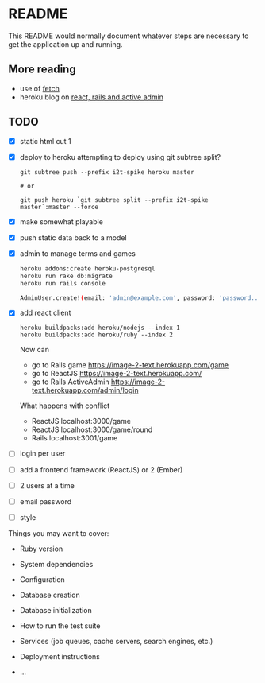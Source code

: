 # README

This README would normally document whatever steps are necessary to get the
application up and running.

## More reading
  - use of [fetch](https://github.com/github/fetch)
  - heroku blog on [react, rails and active admin](https://blog.heroku.com/a-rock-solid-modern-web-stack)

## TODO

  - [x] static html cut 1
  - [x] deploy to heroku
    attempting to deploy using git subtree split?
    ```
    git subtree push --prefix i2t-spike heroku master

    # or
    
    git push heroku `git subtree split --prefix i2t-spike master`:master --force    
    ```
  - [x] make somewhat playable
  - [x] push static data back to a model
  - [x] admin to manage terms and games
    ```bash
    heroku addons:create heroku-postgresql
    heroku run rake db:migrate
    heroku run rails console

    AdminUser.create!(email: 'admin@example.com', password: 'password...', password_confirmation: 'password...')
    ```
  - [x] add react client
    ```
    heroku buildpacks:add heroku/nodejs --index 1
    heroku buildpacks:add heroku/ruby --index 2
    ```
    Now can
      * go to Rails game https://image-2-text.herokuapp.com/game
      * go to ReactJS https://image-2-text.herokuapp.com/
      * go to Rails ActiveAdmin https://image-2-text.herokuapp.com/admin/login

    What happens with conflict
      * ReactJS localhost:3000/game
      * ReactJS localhost:3000/game/round
      * Rails   localhost:3001/game

  - [ ] login per user
  - [ ] add a frontend framework (ReactJS) or 2 (Ember)
  - [ ] 2 users at a time
  - [ ] email password
  - [ ] style

Things you may want to cover:

* Ruby version

* System dependencies

* Configuration

* Database creation

* Database initialization

* How to run the test suite

* Services (job queues, cache servers, search engines, etc.)

* Deployment instructions

* ...
